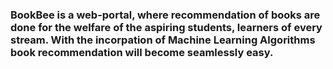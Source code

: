 ### BookBee is a web-portal, where recommendation of books are done for the welfare of the aspiring students, learners of every stream. With the incorpation of Machine Learning Algorithms book recommendation will become seamlessly easy.
